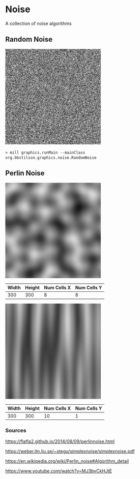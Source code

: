 # Noise

A collection of noise algorithms

## Random Noise

![random noise](./img/random_noise.jpg)

```
> mill graphics.runMain --mainClass org.bbstilson.graphics.noise.RandomNoise
```

## Perlin Noise

![perline noise 1](./img/perlin_noise_1.jpg)

|Width|Height|Num Cells X|Num Cells Y|
|:---|:---|:---|:---|
|300|300|8|8|

![perlin noise 2](./img/perlin_noise_2.jpg)

|Width|Height|Num Cells X|Num Cells Y|
|:---|:---|:---|:---|
|300|300|10|1|

### Sources

https://flafla2.github.io/2014/08/09/perlinnoise.html

https://weber.itn.liu.se/~stegu/simplexnoise/simplexnoise.pdf

https://en.wikipedia.org/wiki/Perlin_noise#Algorithm_detail

https://www.youtube.com/watch?v=MJ3bvCkHJtE

